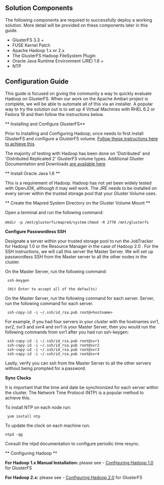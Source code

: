 ## Solution Components ##

The following components are required to successfully deploy a working solution. More detail will be provided on these components later in this guide.

* GlusterFS 3.3 +
* FUSE Kernel Patch
* Apache Hadoop 1.x or 2.x
* The GlusterFS Hadoop FileSystem Plugin
* Oracle Java Runtime Environment (JRE) 1.6 +
* NTP

## Configuration Guide ##

This guide is focused on giving the community a way to quickly evaluate Hadoop on GlusterFS. When our work on the Apache Ambari project is complete, we will be able to automate all of this via an installer. A popular way to try the solution out is to set up 4 Virtual Machines with RHEL 6.2  or Fedora 19 and then follow the instructions below.

** Installing and Configure GlusterFS** 

Prior to Installing and Configuring Hadoop, once needs to first install GlusterFS and configure a GlusterFS volume. [Follow these instructions here to achieve this](https://forge.gluster.org/hadoop/pages/InstallingAndConfiguringGlusterFS).

The majority of testing with Hadoop has been done on 'Distributed' and 'Distributed Replicated 2' GlusterFS volume types. Additional Gluster Documentation and Downloads [are available here](http://www.gluster.org/download/)

** Install Oracle Java 1.6 **

This is a requirement of Hadoop. Hadoop has not yet been widely tested with OpenJDK, although it may well work. The JRE needs to be installed on every server within the trusted storage pool that your Gluster Volume uses.

** Create the Mapred System Directory on the Gluster Volume Mount **

Open a terminal and run the following command:

`mkdir -p /mnt/glusterfs/mapred/system`
`chmod -R 2770 /mnt/glusterfs`

**Configure Passwordless SSH**

Designate a server within your trusted storage pool to run the JobTracker for Hadoop 1.0 or the Resource Manager in the case of Hadoop 2.0 . For the SSH instructions, we will call this server the Master Server. We will set up passwordless SSH from the Master server to all the other nodes in the cluster.


On the Master Server, run the following command:

     ssh-keygen

     (Hit Enter to accept all of the defaults)

On the Master Server, run the following command for each server. Server, run the following command for each server.

     ssh-copy-id -i ~/.ssh/id_rsa.pub root@<hostname>

For example, if you had four servers in your cluster with the hostnames svr1, svr2, svr3 and svr4 and svr1 is your  Master Server, then you would run the following commands from svr1 after you had run ssh-keygen:

     ssh-copy-id -i ~/.ssh/id_rsa.pub root@svr1
     ssh-copy-id -i ~/.ssh/id_rsa.pub root@svr2
     ssh-copy-id -i ~/.ssh/id_rsa.pub root@svr3
     ssh-copy-id -i ~/.ssh/id_rsa.pub root@svr4
    
Lastly, verify you can ssh from the Master Server to all the other servers without being prompted for a password.

**Sync Clocks**

It is important that the time and date be synchronized for each server within the cluster.   The Network Time Protocol (NTP) is a popular method to achieve this. 

To install NTP on each node run:

     yum install ntp

To update the clock on each machine run:
     
    ntpd -qg

Consult the ntpd documentation to configure periodic time resync.

** Configuring Hadoop **

**For Hadoop 1.x Manual Installation:** please see - [Configuring Hadoop 1.0](https://forge.gluster.org/hadoop/pages/ConfiguringHadoop1) for GlusterFS

**For Hadoop 2.x:** please see - [Configuring Hadoop 2.0](https://forge.gluster.org/hadoop/pages/ConfiguringHadoop2) for GlusterFS